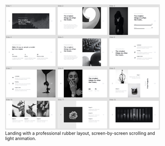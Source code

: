 [![CICLO](https://github.com/brilliantic/Portfolio/blob/main/img_for_portfolio/preview_CICLO.png?raw=true)](https://brilliantic.github.io/CICLO/)<br>
Landing with a professional rubber layout, screen-by-screen scrolling and light animation.<br>
